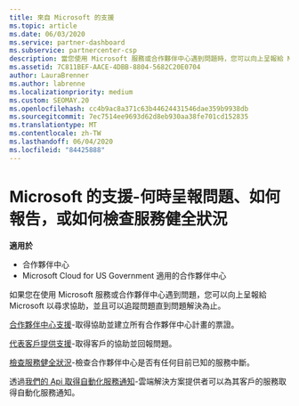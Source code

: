 ```yaml
---
title: 來自 Microsoft 的支援
ms.topic: article
ms.date: 06/03/2020
ms.service: partner-dashboard
ms.subservice: partnercenter-csp
description: 當您使用 Microsoft 服務或合作夥伴中心遇到問題時，您可以向上呈報給 Microsoft 以尋求協助，並且可以追蹤問題直到問題解決為止。
ms.assetid: 7C811BEF-AACE-4DBB-8804-5682C20E0704
author: LauraBrenner
ms.author: labrenne
ms.localizationpriority: medium
ms.custom: SEOMAY.20
ms.openlocfilehash: cc4b9ac8a371c63b44624431546dae359b9938db
ms.sourcegitcommit: 7ec7514ee9693d62d8eb930aa38fe701cd152835
ms.translationtype: MT
ms.contentlocale: zh-TW
ms.lasthandoff: 06/04/2020
ms.locfileid: "84425888"
---
```

# <a name="support-from-microsoft---when-to-escalate-issues-how-to-report-them-or-how-to-check-service-health"></a>Microsoft 的支援-何時呈報問題、如何報告，或如何檢查服務健全狀況

**適用於**

- 合作夥伴中心
- Microsoft Cloud for US Government 適用的合作夥伴中心

如果您在使用 Microsoft 服務或合作夥伴中心遇到問題，您可以向上呈報給 Microsoft 以尋求協助，並且可以追蹤問題直到問題解決為止。

[合作夥伴中心支援](report-problems-with-partner-center.md)-取得協助並建立所有合作夥伴中心計畫的票證。

[代表客戶提供支援](report-problems-on-behalf-of-a-customer.md)-取得客戶的協助並回報問題。

[檢查服務健全狀況](check-service-health.md)-檢查合作夥伴中心是否有任何目前已知的服務中斷。

透過[我們的 Api 取得自動化服務通知](get-automated-service-notifications-with-our-apis.md)-雲端解決方案提供者可以為其客戶的服務取得自動化服務通知。


 

 



